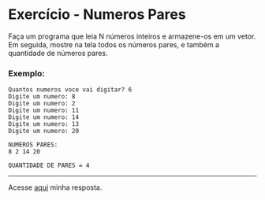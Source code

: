 # Exercício - Numeros Pares

Faça um programa que leia N números inteiros e armazene-os em um vetor. Em seguida, mostre na
tela todos os números pares, e também a quantidade de números pares. 


</div>

### Exemplo:

```
Quantos numeros voce vai digitar? 6
Digite um numero: 8
Digite um numero: 2
Digite um numero: 11
Digite um numero: 14
Digite um numero: 13
Digite um numero: 20

NUMEROS PARES:
8 2 14 20

QUANTIDADE DE PARES = 4

```


---
Acesse [aqui](https://github.com/JonathanBarr0s/Udemy-Java/blob/main/Se%C3%A7%C3%A3o%2010%20-%20Comportamento%20de%20memoria%2C%20arrays%2C%20listas/04.%20numeros_pares/src/Aplica%C3%A7%C3%A3o/Programa.java) minha resposta.